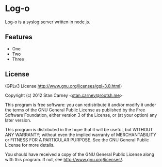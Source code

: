 
# Log-o

Log-o is a syslog server written in node.js.

## Features

  * One
  * Two
  * Three

## License 

(GPLv3 License http://www.gnu.org/licenses/gpl-3.0.html)

Copyright (c) 2012 Stan Carney &lt;stan.carney@rootsh.me&gt;

This program is free software: you can redistribute it and/or modify
it under the terms of the GNU General Public License as published by
the Free Software Foundation, either version 3 of the License, or
(at your option) any later version.

This program is distributed in the hope that it will be useful,
but WITHOUT ANY WARRANTY; without even the implied warranty of
MERCHANTABILITY or FITNESS FOR A PARTICULAR PURPOSE.  See the
GNU General Public License for more details.

You should have received a copy of the GNU General Public License
along with this program.  If not, see <http://www.gnu.org/licenses/>.
